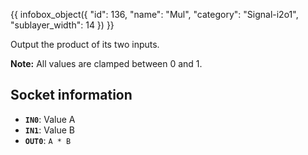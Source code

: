 {{ infobox_object({
	"id": 136,
	"name": "Mul",
	"category": "Signal-i2o1",
	"sublayer_width": 14
}) }}

Output the product of its two inputs.

**Note:** All values are clamped between 0 and 1.

## Socket information
- **`IN0`**: Value A
- **`IN1`**: Value B
- **`OUT0`**: `A * B`